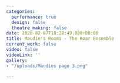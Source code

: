 ```yaml
---
categories:
  performance: true
  design: false
  theatre_making: false
date: 2020-02-07T18:28:49.000+00:00
title: Maudie's Rooms - The Roar Ensemble
current_work: false
video: false
videoLink: ''
gallery:
- "/uploads/Maudies page 3.png"

---
```

